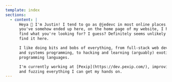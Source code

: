 ```yaml
---
template: index
sections:
  - content: |
      Heya 🎉 I'm Justin! I tend to go as @jedevc in most online places. If
      you've somehow ended up here, on the home page of my website, I hope you
      find what you're looking for? I guess? Definitely seems unlikely you'll
      find it here.

      I like doing bits and bobs of everything, from full-stack web development
      and systems programming, to hacking and learning (arguably) exotic
      programming languages.

      I'm currently working at [Pexip](https://dev.pexip.com/), improving CI
      and fuzzing everything I can get my hands on.
---
```

